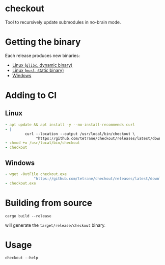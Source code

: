 checkout
========

Tool to recursively update submodules in no-brain mode.

# Getting the binary

Each release produces new binaries:

- [Linux (`glibc`, dynamic binary)](https://github.com/tetrane/checkout/releases/latest/download/checkout)
- [Linux (`musl`, static binary)](https://github.com/tetrane/checkout/releases/latest/download/checkout-static)
- [Windows](https://github.com/tetrane/checkout/releases/latest/download/checkout.exe)

# Adding to CI

## Linux

```yml
- apt update && apt install -y --no-install-recommends curl 
- |
         curl --location --output /usr/local/bin/checkout \
              "https://github.com/tetrane/checkout/releases/latest/download/checkout-static"
- chmod +x /usr/local/bin/checkout
- checkout
```

## Windows

```yml
- wget -OutFile checkout.exe
             "https://github.com/tetrane/checkout/releases/latest/download/checkout.exe"
- checkout.exe
```

# Building from source

```
cargo build --release
```

will generate the `target/release/checkout` binary.

# Usage

```
checkout --help
```
